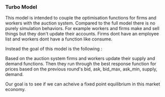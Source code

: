 ### Turbo Model 

This model is intended to couple the optimisation functions for firms and workers with the auction system. 
Compared to the full model there is no purely simulation behaviors. For example workers and firms make and sell things but they don't update their accounts. Firms dont have an employee list and workers dont have a function like consume. 

Instead the goal of this model is the following : 

Based on the auction system firms and workers update their supply and demand functions. 
Then they run through the best response function for prices based on the previous round's bid, ask, bid_max, ask_min, supply, demand. 

Our goal is to see if we can acheive a fixed point equilibrium in this market economy. 